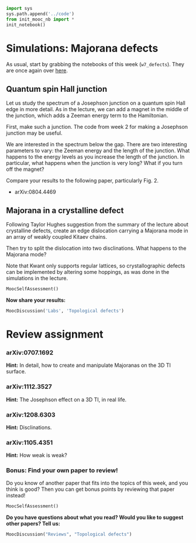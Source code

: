 ```python
import sys
sys.path.append('../code')
from init_mooc_nb import *
init_notebook()
```

# Simulations: Majorana defects

As usual, start by grabbing the notebooks of this week (`w7_defects`). They are once again over [here](http://tiny.cc/topocm_smc).

## Quantum spin Hall junction

Let us study the spectrum of a Josephson junction on a quantum spin Hall edge in more detail. As in the lecture, we can add a magnet in the middle of the junction, which adds a Zeeman energy term to the Hamiltonian.

First, make such a junction. The code from week 2 for making a Josephson junction may be useful.

We are interested in the spectrum below the gap. There are two interesting parameters to vary: the Zeeman energy and the length of the junction. What happens to the energy levels as you increase the length of the junction. In particular, what happens when the junction is very long? What if you turn off the magnet?

Compare your results to the following paper, particularly Fig. 2.

* arXiv:0804.4469

## Majorana in a crystalline defect

Following Taylor Hughes suggestion from the summary of the lecture about crystalline defects, create an edge dislocation carrying a Majorana mode in an array of weakly coupled Kitaev chains.

Then try to split the dislocation into two disclinations. What happens to the Majorana mode?

Note that Kwant only supports regular lattices, so crystallographic defects can be implemented by altering some hoppings, as was done in the simulations in the lecture.


```python
MoocSelfAssessment()
```

**Now share your results:**


```python
MoocDiscussion('Labs', 'Topological defects')
```

# Review assignment

### arXiv:0707.1692

**Hint:** In detail, how to create and manipulate Majoranas on the 3D TI surface.

### arXiv:1112.3527

**Hint:** The Josephson effect on a 3D TI, in real life.

### arXiv:1208.6303

**Hint:** Disclinations.

### arXiv:1105.4351

**Hint:** How weak is weak?

### Bonus: Find your own paper to review!

Do you know of another paper that fits into the topics of this week, and you think is good?
Then you can get bonus points by reviewing that paper instead!


```python
MoocSelfAssessment()
```

**Do you have questions about what you read? Would you like to suggest other papers? Tell us:**


```python
MoocDiscussion("Reviews", "Topological defects")
```
